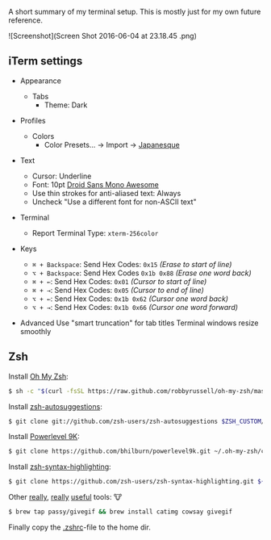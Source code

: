 A short summary of my terminal setup. This is mostly just for my own future reference.

![Screenshot](Screen Shot 2016-06-04 at 23.18.45 .png)

## iTerm settings

- Appearance 
  - Tabs
    - Theme: Dark 

- Profiles
  - Colors
    - Color Presets… -> Import -> [Japanesque](https://github.com/mbadolato/iTerm2-Color-Schemes/blob/master/schemes/Japanesque.itermcolors)

- Text
  - Cursor: Underline
  - Font: 10pt [Droid Sans Mono Awesome](https://github.com/gabrielelana/awesome-terminal-fonts/tree/patching-strategy/patched)
  - Use thin strokes for anti-aliased text: Always
  - Uncheck "Use a different font for non-ASCII text"

- Terminal
  - Report Terminal Type: `xterm-256color`

- Keys
  - `⌘ + Backspace`: Send Hex Codes: `0x15` _(Erase to start of line)_
  - `⌥ + Backspace`: Send Hex Codes `0x1b 0x88` _(Erase one word back)_
  - `⌘ + ←`: Send Hex Codes: `0x01` _(Cursor to start of line)_
  - `⌘ + →`: Send Hex Codes: `0x05` _(Cursor to end of line)_
  - `⌥ + ←`: Send Hex Codes: `0x1b 0x62` _(Cursor one word back)_
  - `⌥ + →`: Send Hex Codes: `0x1b 0x66` _(Cursor one word forward)_

- Advanced
  Use "smart truncation" for tab titles
  Terminal windows resize smoothly

## Zsh
Install [Oh My Zsh](http://ohmyz.sh/):
```sh
$ sh -c "$(curl -fsSL https://raw.github.com/robbyrussell/oh-my-zsh/master/tools/install.sh)"
```

Install [zsh-autosuggestions](https://github.com/zsh-users/zsh-autosuggestions):
```sh
$ git clone git://github.com/zsh-users/zsh-autosuggestions $ZSH_CUSTOM/plugins/zsh-autosuggestions
```

Install [Powerlevel 9K](https://github.com/bhilburn/powerlevel9k):
```sh
$ git clone https://github.com/bhilburn/powerlevel9k.git ~/.oh-my-zsh/custom/themes/powerlevel9k
```

Install [zsh-syntax-highlighting](https://github.com/zsh-users/zsh-syntax-highlighting/):
```sh
$ git clone https://github.com/zsh-users/zsh-syntax-highlighting.git ${ZSH_CUSTOM:-~/.oh-my-zsh/custom}/plugins/zsh-syntax-highlighting
```

Other [really](https://github.com/posva/catimg), [really](https://en.wikipedia.org/wiki/Cowsay) [useful](https://github.com/passy/givegif) tools: 🐮
```sh
$ brew tap passy/givegif && brew install catimg cowsay givegif
```

Finally copy the [.zshrc](.zshrc)-file to the home dir.
